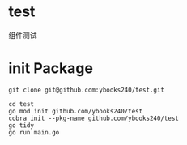 # test
组件测试


# init Package

```
git clone git@github.com:ybooks240/test.git

cd test
go mod init github.com/ybooks240/test
cobra init --pkg-name github.com/ybooks240/test
go tidy
go run main.go
```